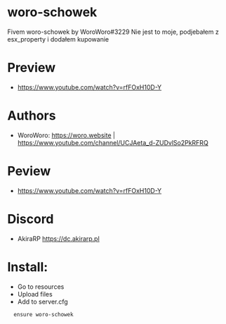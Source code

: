 # woro-schowek
Fivem woro-schowek by WoroWoro#3229
Nie jest to moje, podjebałem z esx_property i dodałem kupowanie 
# Preview

* https://www.youtube.com/watch?v=rfFOxH10D-Y

# Authors

* WoroWoro: https://woro.website | https://www.youtube.com/channel/UCJAeta_d-ZUDvlSo2PkRFRQ

# Peview

* https://www.youtube.com/watch?v=rfFOxH10D-Y

# Discord 

* AkiraRP https://dc.akirarp.pl

# Install:

* Go to resources
* Upload files
* Add to server.cfg
```
  ensure woro-schowek
```

